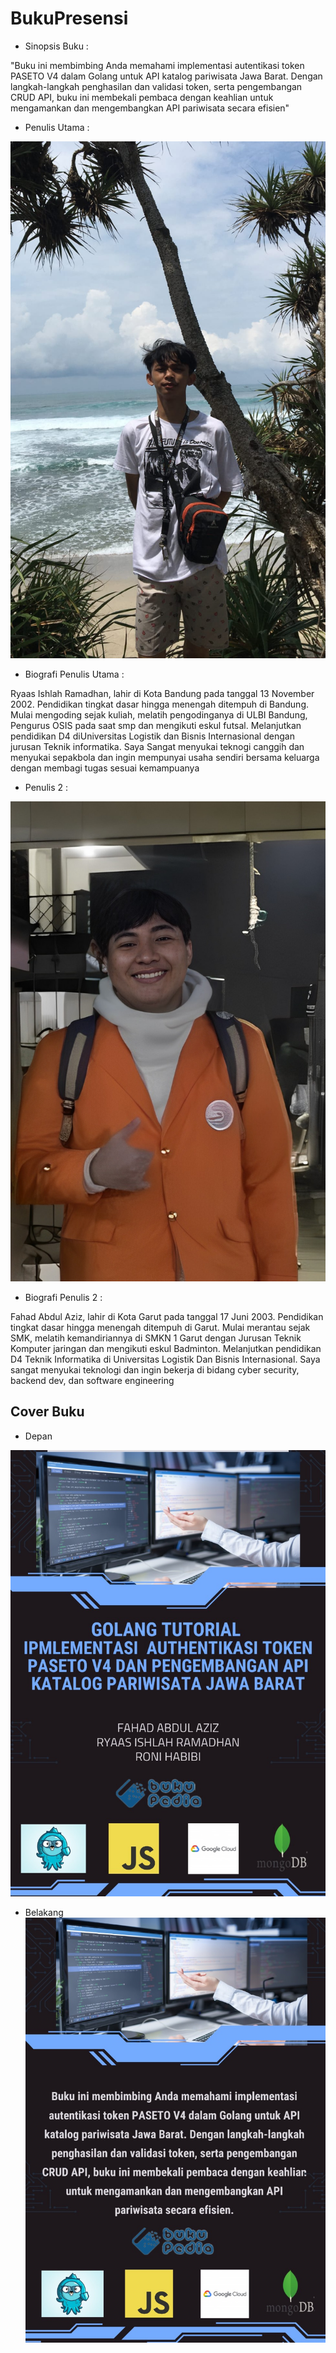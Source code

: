 # BukuPresensi

* Sinopsis Buku :

"Buku ini membimbing Anda memahami implementasi autentikasi token PASETO V4 dalam Golang untuk API katalog pariwisata Jawa Barat. Dengan langkah-langkah penghasilan dan validasi token, serta pengembangan CRUD API, buku ini membekali pembaca dengan keahlian untuk mengamankan dan mengembangkan API pariwisata secara efisien"

* Penulis Utama :

![image](https://raw.githubusercontent.com/pasabar/BukuPasabar/main/1.jpg)
* Biografi Penulis Utama :
  
Ryaas Ishlah Ramadhan, lahir di Kota Bandung pada tanggal 13 November 2002. Pendidikan tingkat dasar hingga menengah ditempuh di Bandung. Mulai mengoding sejak kuliah, melatih pengodinganya di ULBI Bandung, Pengurus OSIS pada saat smp dan mengikuti eskul futsal. Melanjutkan pendidikan D4 diUniversitas Logistik dan Bisnis Internasional dengan jurusan Teknik informatika. Saya Sangat menyukai teknogi canggih dan menyukai sepakbola dan ingin mempunyai usaha sendiri bersama keluarga dengan membagi tugas sesuai kemampuanya

* Penulis 2 :

![image](https://raw.githubusercontent.com/pasabar/BukuPasabar/main/2.jpg)

* Biografi Penulis 2 :

Fahad Abdul Aziz, lahir di Kota Garut pada tanggal 17 Juni 2003. Pendidikan tingkat dasar hingga menengah ditempuh di Garut. Mulai merantau sejak SMK, melatih kemandiriannya di SMKN 1  Garut dengan Jurusan Teknik Komputer jaringan dan mengikuti eskul Badminton. Melanjutkan pendidikan D4 Teknik Informatika di Universitas Logistik Dan Bisnis Internasional. Saya sangat menyukai teknologi dan ingin bekerja di bidang cyber security, backend dev, dan software engineering



## Cover Buku 

* Depan

![image](https://raw.githubusercontent.com/pasabar/BukuPasabar/main/cover_depang.jpg)

* Belakang
![image](https://raw.githubusercontent.com/pasabar/BukuPasabar/main/cover_belakang.jpg)

